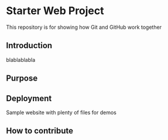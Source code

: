 # Starter Web Project

This repository is for showing how Git and GitHub work together

## Introduction

blablablabla

## Purpose

## Deployment

Sample website with plenty of files for demos

## How to contribute